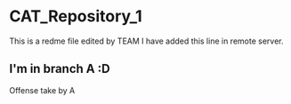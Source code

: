 # CAT_Repository_1
This is a redme file edited by TEAM 
I have added this line in remote server.


I'm in branch A :D
------------------

Offense take by A